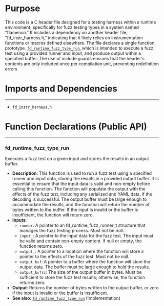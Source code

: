 # Purpose
This code is a C header file designed for a testing harness within a runtime environment, specifically for fuzz testing types in a system named "flamenco." It includes a dependency on another header file, "fd_instr_harness.h," indicating that it likely relies on instrumentation functions or macros defined elsewhere. The file declares a single function prototype, [`fd_runtime_fuzz_type_run`](#fd_runtime_fuzz_type_run), which is intended to execute a fuzz test using a provided runner and input, and produce output within a specified buffer. The use of include guards ensures that the header's contents are only included once per compilation unit, preventing redefinition errors.
# Imports and Dependencies

---
- `fd_instr_harness.h`


# Function Declarations (Public API)

---
### fd\_runtime\_fuzz\_type\_run<!-- {{#callable_declaration:fd_runtime_fuzz_type_run}} -->
Executes a fuzz test on a given input and stores the results in an output buffer.
- **Description**: This function is used to run a fuzz test using a specified runner and input data, storing the results in a provided output buffer. It is essential to ensure that the input data is valid and non-empty before calling this function. The function will populate the output with the effects of the fuzz test, including any serialized and YAML data, if the decoding is successful. The output buffer must be large enough to accommodate the results, and the function will return the number of bytes written to the buffer. If the input is invalid or the buffer is insufficient, the function will return zero.
- **Inputs**:
    - `runner`: A pointer to an fd_runtime_fuzz_runner_t structure that manages the fuzz testing process. Must not be null.
    - `input_`: A pointer to the input data for the fuzz test. The input must be valid and contain non-empty content. If null or empty, the function returns zero.
    - `output_`: A pointer to a location where the function will store a pointer to the effects of the fuzz test. Must not be null.
    - `output_buf`: A pointer to a buffer where the function will store the output data. The buffer must be large enough to hold the results.
    - `output_bufsz`: The size of the output buffer in bytes. Must be sufficient to store the fuzz test results; otherwise, the function returns zero.
- **Output**: Returns the number of bytes written to the output buffer, or zero if the input is invalid or the buffer is insufficient.
- **See also**: [`fd_runtime_fuzz_type_run`](fd_types_harness.c.driver.md#fd_runtime_fuzz_type_run)  (Implementation)


